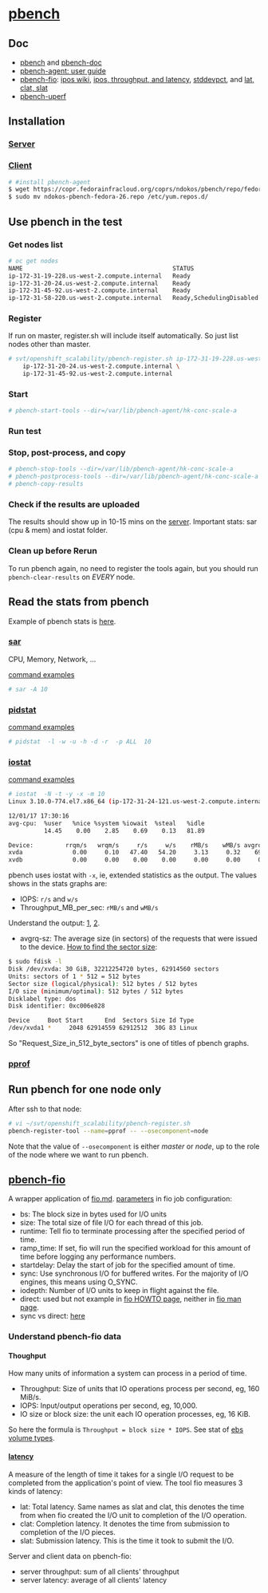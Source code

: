 # [pbench](https://github.com/distributed-system-analysis/pbench)

## Doc

* [pbench](http://distributed-system-analysis.github.io/pbench/) and [pbench-doc](http://distributed-system-analysis.github.io/pbench/doc/)
* [pbench-agent: user guide](http://distributed-system-analysis.github.io/pbench/pbench-agent.html)
* [pbench-fio](https://github.com/distributed-system-analysis/pbench/blob/master/agent/bench-scripts/pbench-fio.md): [ipos wiki](https://en.wikipedia.org/wiki/IOPS), [ipos, throughput, and latency](http://searchsolidstatestorage.techtarget.com/definition/IOPS-Input-Output-Operations-Per-Second), [stddevpct](http://help.mastock.michelmontagne.com/Indicateurs/CustomIndicators/keywordshelp/customIndicsstdDevPct/index.html), and [lat, clat, slat](https://linux.die.net/man/1/fio)
* [pbench-uperf](https://github.com/distributed-system-analysis/pbench/blob/master/agent/bench-scripts/pbench-uperf.md)

## Installation

### [Server](http://distributed-system-analysis.github.io/pbench/doc/server/installation.html)
### [Client](http://distributed-system-analysis.github.io/pbench/doc/agent/installation.html)

```sh
# #install pbench-agent
$ wget https://copr.fedorainfracloud.org/coprs/ndokos/pbench/repo/fedora-26/ndokos-pbench-fedora-26.repo
$ sudo mv ndokos-pbench-fedora-26.repo /etc/yum.repos.d/
```

## Use pbench in the test

### Get nodes list

```sh
# oc get nodes
NAME                                          STATUS                     AGE       VERSION
ip-172-31-19-228.us-west-2.compute.internal   Ready                      9m        v1.6.1+5115d708d7
ip-172-31-20-24.us-west-2.compute.internal    Ready                      9m        v1.6.1+5115d708d7
ip-172-31-45-92.us-west-2.compute.internal    Ready                      9m        v1.6.1+5115d708d7
ip-172-31-58-220.us-west-2.compute.internal   Ready,SchedulingDisabled   9m        v1.6.1+5115d708d7
```

### Register
If run on master, register.sh will include itself automatically. So just list nodes other than master.

```sh
# svt/openshift_scalability/pbench-register.sh ip-172-31-19-228.us-west-2.compute.internal \
    ip-172-31-20-24.us-west-2.compute.internal \
    ip-172-31-45-92.us-west-2.compute.internal
```

### Start

```sh
# pbench-start-tools --dir=/var/lib/pbench-agent/hk-conc-scale-a
```

### Run test

### Stop, post-process, and copy

```sh
# pbench-stop-tools --dir=/var/lib/pbench-agent/hk-conc-scale-a
# pbench-postprocess-tools --dir=/var/lib/pbench-agent/hk-conc-scale-a
# pbench-copy-results
```

### Check if the results are uploaded

The results should show up in 10-15 mins on the [server](http://pbench.perf.lab.eng.bos.redhat.com/results/).
Important stats: sar (cpu & mem) and iostat folder.

### Clean up before Rerun
To run pbench again, no need to register the tools again, but you should run <code>pbench-clear-results</code> on _EVERY_ node.

## Read the stats from pbench

Example of pbench stats is [here](http://pbench.perf.lab.eng.bos.redhat.com/results/EC2::ip-172-31-58-220/).

### [sar](https://linux.die.net/man/1/sar)

CPU, Memory, Network, ...

[command examples](https://www.ibm.com/support/knowledgecenter/en/ssw_aix_61/com.ibm.aix.cmds5/sar.htm)

```sh
# sar -A 10
```

### [pidstat](https://linux.die.net/man/1/pidstat)

[command examples](http://www.thegeekstuff.com/2014/11/pidstat-examples/)

```sh
# pidstat  -l -w -u -h -d -r  -p ALL  10
```

### [iostat](https://linux.die.net/man/1/iostat)

[command examples](http://www.thegeekstuff.com/2011/07/iostat-vmstat-mpstat-examples/)

```sh
# iostat  -N -t -y -x -m 10
Linux 3.10.0-774.el7.x86_64 (ip-172-31-24-121.us-west-2.compute.internal) 	12/01/17 	_x86_64_	(4 CPU)

12/01/17 17:30:16
avg-cpu:  %user   %nice %system %iowait  %steal   %idle
          14.45    0.00    2.85    0.69    0.13   81.89

Device:         rrqm/s   wrqm/s     r/s     w/s    rMB/s    wMB/s avgrq-sz avgqu-sz   await r_await w_await  svctm  %util
xvda              0.00     0.10   47.40   54.20     3.13     0.32    69.38     0.14    1.41    0.96    1.80   0.50   5.05
xvdb              0.00     0.00    0.00    0.00     0.00     0.00     0.00     0.00    0.00    0.00    0.00   0.00   0.00
```

pbench uses iostat with <code>-x</code>, ie, extended statistics as the output. The values shows in the stats graphs are:

* IOPS: <code>r/s</code> and <code>w/s</code>
* Throughput_MB_per_sec: <code>rMB/s</code> and <code>wMB/s</code>

Understand the output: [1](https://coderwall.com/p/utc42q/understanding-iostat), [2](http://www.thegeekstuff.com/2011/07/iostat-vmstat-mpstat-examples/?utm_source=feedburner).

* avgrq-sz: The average size (in sectors) of the requests that were issued to the device. [How to find the
sector size](https://unix.stackexchange.com/questions/2668/finding-the-sector-size-of-a-partition):

```sh
$ sudo fdisk -l
Disk /dev/xvda: 30 GiB, 32212254720 bytes, 62914560 sectors
Units: sectors of 1 * 512 = 512 bytes
Sector size (logical/physical): 512 bytes / 512 bytes
I/O size (minimum/optimal): 512 bytes / 512 bytes
Disklabel type: dos
Disk identifier: 0xc006e828

Device     Boot Start      End  Sectors Size Id Type
/dev/xvda1 *     2048 62914559 62912512  30G 83 Linux
```

So "Request_Size_in_512_byte_sectors" is one of titles of pbench graphs.


### [pprof](https://github.com/google/pprof)

## Run pbench for one node only

After ssh to that node:

```sh
# vi ~/svt/openshift_scalability/pbench-register.sh
pbench-register-tool --name=pprof -- --osecomponent=node
```

Note that the value of <code>--osecomponent</code> is either _master_ or _node_, up to the role
of the node where we want to run pbench.


## [pbench-fio](https://github.com/distributed-system-analysis/pbench/blob/master/agent/bench-scripts/pbench-fio.md)

A wrapper application of [fio.md](fio.md). [parameters](https://github.com/axboe/fio/blob/master/HOWTO) in fio job configuration:

* bs: The block size in bytes used for I/O units
* size: The total size of file I/O for each thread of this job.
* runtime: Tell fio to terminate processing after the specified period of time.
* ramp_time: If set, fio will run the specified workload for this amount of time before logging any performance numbers.
* startdelay: Delay the start of job for the specified amount of time.
* sync: Use synchronous I/O for buffered writes. For the majority of I/O engines, this means using O_SYNC.
* iodepth: Number of I/O units to keep in flight against the file.
* direct: used but not example in [fio HOWTO page](https://github.com/axboe/fio/blob/master/HOWTO), neither in [fio man page](https://linux.die.net/man/1/fio).
* sync vs direct: [here](https://stackoverflow.com/questions/5055859/how-are-the-o-sync-and-o-direct-flags-in-open2-different-alike)

### Understand pbench-fio data

#### Thoughput
How many units of information a system can process in a period of time.

* Throughput: Size of units that IO operations process per second, eg, 160 MiB/s.
* IOPS: Input/output operations per second, eg, 10,000.
* IO size or block size: the unit each IO operation processes, eg, 16 KiB.

So here the formula is <code>Throughput = block size * IOPS</code>. See stat of [ebs volume types](http://docs.aws.amazon.com/AWSEC2/latest/UserGuide/EBSVolumeTypes.html).

#### [latency](http://searchstorage.techtarget.com/definition/IOPS-input-output-operations-per-second)
A measure of the length of time it takes for a single I/O request to be completed from the application's point of view. The tool fio measures 3 kinds of latency:

* lat: Total latency. Same names as slat and clat, this denotes the time from when fio created the I/O unit to completion of the I/O operation.
* clat: Completion latency. It denotes the time from submission to completion of the I/O pieces.
* slat: Submission latency. This is the time it took to submit the I/O.

Server and client data on pbench-fio:

* server throughput: sum of all clients' throughput
* server latency: average of all clients' latency
